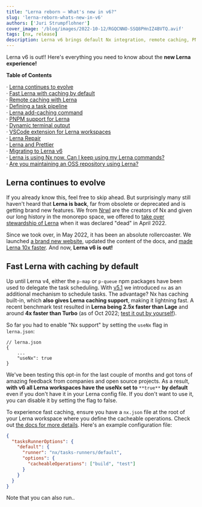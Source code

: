 ```yaml
---
title: "Lerna reborn — What's new in v6?"
slug: 'lerna-reborn-whats-new-in-v6'
authors: ['Juri Strumpflohner']
cover_image: '/blog/images/2022-10-12/RGQCNNO-SSQ8PHnIZ4BVTQ.avif'
tags: [nx, release]
description: Lerna v6 brings default Nx integration, remote caching, PNPM support, dynamic terminal output, and improved task management to speed up your monorepo builds.
---
```


Lerna v6 is out!! Here's everything you need to know about the **new Lerna experience!**

**Table of Contents**

· [Lerna continues to evolve](#lerna-continues-to-evolve)  
· [Fast Lerna with caching by default](#fast-lerna-with-caching-by-default)  
· [Remote caching with Lerna](#remote-caching-with-lerna)  
· [Defining a task pipeline](#defining-a-task-pipeline)  
· [Lerna add-caching command](#lerna-addcaching-command)  
· [PNPM support for Lerna](#pnpm-support-for-lerna)  
· [Dynamic terminal output](#dynamic-terminal-output)  
· [VSCode extension for Lerna workspaces](#vscode-extension-for-lerna-workspaces)  
· [Lerna Repair](#lerna-repair)  
· [Lerna and Prettier](#lerna-and-prettier)  
· [Migrating to Lerna v6](#migrating-to-lerna-v6)  
· [Lerna is using Nx now. Can I keep using my Lerna commands?](#lerna-is-using-nx-now-can-i-keep-using-my-lerna-commands)  
· [Are you maintaining an OSS repository using Lerna?](#are-you-maintaining-an-oss-repository-using-lerna)

## Lerna continues to evolve

If you already know this, feel free to skip ahead. But surprisingly many still haven't heard that **Lerna is back**, far from obsolete or deprecated and is getting brand new features. We from [Nrwl](/company) are the creators of Nx and given our long history in the monorepo space, we offered to [take over stewardship of Lerna](/blog/lerna-is-dead-long-live-lerna) when it was declared "dead" in April 2022.

Since we took over, in May 2022, it has been an absolute rollercoaster. We launched [a brand new website](https://lerna.js.org/), updated the content of the docs, and [made Lerna 10x faster](/blog/lerna-used-to-walk-now-it-can-fly). And now, **Lerna v6 is out!**

## Fast Lerna with caching by default

Up until Lerna v4, either the `p-map` or `p-queue` npm packages have been used to delegate the task scheduling. With [v5.1](/blog/lerna-used-to-walk-now-it-can-fly) we introduced `nx` as an additional mechanism to schedule tasks. The advantage? Nx has caching built-in, which **also gives Lerna caching support**, making it lightning fast. A recent benchmark test resulted in **Lerna being 2.5x faster than Lage** and around **4x faster than Turbo** (as of Oct 2022; [test it out by yourself](https://github.com/vsavkin/large-monorepo)).

So far you had to enable "Nx support" by setting the `useNx` flag in `lerna.json`:

```
// lerna.json
{
    ...
    "useNx": true
}
```

We've been testing this opt-in for the last couple of months and got tons of amazing feedback from companies and open source projects. As a result, **with v6 all Lerna workspaces have the useNx set to** `**true**` **by default** even if you don't have it in your Lerna config file. If you don't want to use it, you can disable it by setting the flag to false.

To experience fast caching, ensure you have a `nx.json` file at the root of your Lerna workspace where you define the cacheable operations. Check out [the docs for more details](https://lerna.js.org/docs/features/cache-tasks). Here's an example configuration file:

```json
{
  "tasksRunnerOptions": {
    "default": {
      "runner": "nx/tasks-runners/default",
      "options": {
        "cacheableOperations": ["build", "test"]
      }
    }
  }
}
```

Note that you can also run..

```

```
